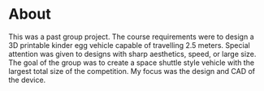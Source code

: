 # About
This was a past group project. The course requirements were to design a 3D printable kinder egg vehicle capable of travelling 2.5 meters. Special attention was given to designs with sharp aesthetics, speed, or large size. The goal of the group was to create a space shuttle style vehicle with the largest total size of the competition. My focus was the design and CAD of the device.
